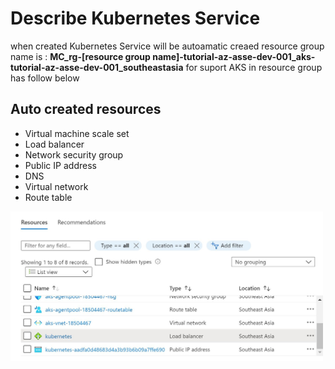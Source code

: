 # Describe Kubernetes Service

when created Kubernetes Service will be autoamatic creaed resource group name is : 
**MC_rg-[resource group name]-tutorial-az-asse-dev-001_aks-tutorial-az-asse-dev-001_southeastasia** for suport AKS in resource group has follow below

## Auto created resources

- Virtual machine scale set
- Load balancer
- Network security group
- Public IP address
- DNS
- Virtual network
- Route table

<img src="../images/40.JPG" alt="drawing" width="500"/>